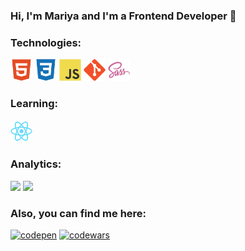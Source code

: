 ### Hi, I'm Mariya and I'm a Frontend Developer 👋


### Technologies:
<div id=tools>
    <img src='https://github.com/devicons/devicon/blob/master/icons/html5/html5-plain.svg' width='35' alt='HTML5'/>
    <img src='https://github.com/devicons/devicon/blob/master/icons/css3/css3-plain.svg' width='35' alt='CSS3' />
    <img src='https://github.com/devicons/devicon/blob/master/icons/javascript/javascript-original.svg' width='35' alt='JavaScript' />
    <img src='https://github.com/devicons/devicon/blob/master/icons/git/git-plain.svg' width='35' alt='git' />
    <img src='https://github.com/devicons/devicon/blob/master/icons/sass/sass-original.svg' width='35' alt='sass' />
</div>  

### Learning:
<div id=tool>
    <img src='https://github.com/devicons/devicon/blob/master/icons/react/react-original.svg' width='35' alt='react' />
</div>

### Analytics:
![](http://github-profile-summary-cards.vercel.app/api/cards/profile-details?username=MZ-87)
![](http://github-profile-summary-cards.vercel.app/api/cards/stats?username=MZ-87)

### Also, you can find me here:
<div id="links" align="left">
    <a href="https://codepen.io/MZ-87"><img src="https://atuin.ru/demo/simple-icons/icons/codepen.svg"
            alt="codepen" width='35'></a>
    <a href="https://www.codewars.com/users/MZ-87"><img src="https://atuin.ru/demo/simple-icons/icons/codewars.svg"
            alt="codewars" width='35'></a>
</div>







<!--
**MZ-87/MZ-87** is a ✨ _special_ ✨ repository because its `README.md` (this file) appears on your GitHub profile.

Here are some ideas to get you started:

- 🔭 I’m currently working on ...
- 🌱 I’m currently learning ...
- 👯 I’m looking to collaborate on ...
- 🤔 I’m looking for help with ...
- 💬 Ask me about ...
- 📫 How to reach me: ...
- 😄 Pronouns: ...
- ⚡ Fun fact: ...
-->

